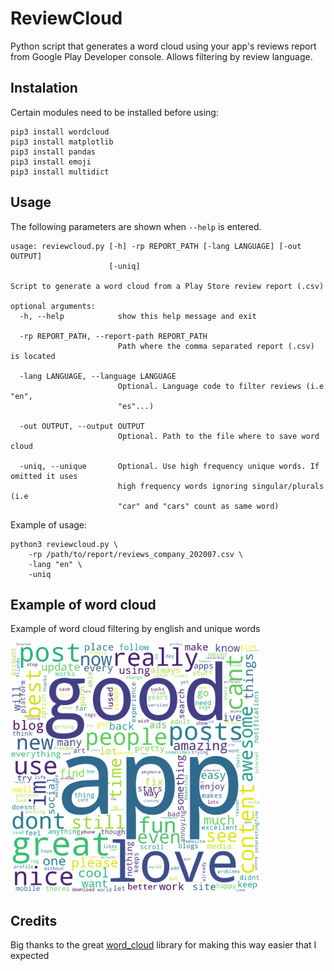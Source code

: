 # ReviewCloud
Python script that generates a word cloud using your app's reviews report from Google Play Developer console. Allows filtering by review language.

## Instalation

Certain modules need to be installed before using:

    pip3 install wordcloud
    pip3 install matplotlib
    pip3 install pandas
    pip3 install emoji
    pip3 install multidict

## Usage

The following parameters are shown when `--help` is entered.

```
usage: reviewcloud.py [-h] -rp REPORT_PATH [-lang LANGUAGE] [-out OUTPUT]
                      [-uniq]

Script to generate a word cloud from a Play Store review report (.csv)

optional arguments:
  -h, --help            show this help message and exit

  -rp REPORT_PATH, --report-path REPORT_PATH
                        Path where the comma separated report (.csv) is located

  -lang LANGUAGE, --language LANGUAGE
                        Optional. Language code to filter reviews (i.e "en",
                        "es"...)

  -out OUTPUT, --output OUTPUT
                        Optional. Path to the file where to save word cloud

  -uniq, --unique       Optional. Use high frequency unique words. If omitted it uses
                        high frequency words ignoring singular/plurals (i.e
                        "car" and "cars" count as same word)
```

Example of usage:

```
python3 reviewcloud.py \
	-rp /path/to/report/reviews_company_202007.csv \
	-lang "en" \
	-uniq
```

## Example of word cloud

Example of word cloud filtering by english and unique words

<img src="examples/example_cloud.png" width="400" height="400"/>

## Credits

Big thanks to the great [word_cloud](https://github.com/amueller/word_cloud) library for making this way easier that I expected
